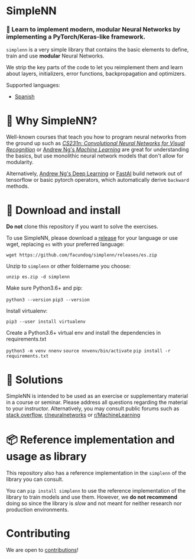 

# SimpleNN

### :brain: Learn to implement modern, modular Neural Networks by implementing a PyTorch/Keras-like framework.

`simplenn` is a very simple library that contains the basic elements to define, train and use **modular** Neural Networks. 

We strip the key parts of the code to let you reimplement them and learn about layers, initializers, error functions, backpropagation and optimizers.


Supported languages:

* [Spanish](releases/es)

[comment]: <> (* [English]&#40;https://www.countryflags.io/gb/shiny/32.png&#41;)

# :rainbow: Why SimpleNN?

Well-known courses that teach you how to program neural networks from the ground up such as [*CS231n: Convolutional Neural Networks for Visual Recognition*](https://cs231n.github.io/) or [Andrew Ng's *Machine Learning*](https://www.coursera.org/learn/machine-learning) are great for understanding the basics, but use monolithic neural network models that don't allow for modularity.

Alternatively, [Andrew Ng's Deep Learning](https://www.coursera.org/specializations/deep-learning) or [FastAI](https://course19.fast.ai/part2) build network out of tensorflow or basic pytorch operators, which  automatically derive `backward` methods. 



# :wrench: Download and install

**Do not** clone this repository if you want to solve the exercises. 

To use SimpleNN, please download a [release](releases) for your language or use wget, replacing `es` with your preferred language:

`wget https://github.com/facundoq/simplenn/releases/es.zip`

Unzip to `simplenn` or other foldername you choose:

`unzip es.zip -d simplenn`

Make sure Python3.6+ and pip:

`python3 --version`
`pip3 --version`

Install virtualenv:

`pip3 --user install virtualenv`

Create a Python3.6+ virtual env and install the dependencies in requirements.txt 

`python3 -m venv nnenv`
`source nnvenv/bin/activate`
`pip install -r requirements.txt`

# :pill: Solutions

SimpleNN is intended to be used as an exercise or supplementary material in a course or seminar. Please address all questions regarding the material to your instructor. Alternatively, you may consult public forums such as [stack overflow](stackoverflow.com/), [r/neuralnetworks](https://www.reddit.com/r/neuralnetworks/) or [r/MachineLearning](https://www.reddit.com/r/MachineLearning) 

# :package: Reference implementation and usage as library

This repository  also has a reference implementation in the `simplenn` of the library you can consult.

You can `pip install simplenn` to use the reference implementation of the library to train models and use them. However, we **do not recommend** doing so since the library is *slow* and not meant for neither research nor production environments.  

# Contributing

We are open to [contributions](CONTRIBUTE.md)! 
